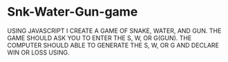 # Snk-Water-Gun-game
USING JAVASCRIPT I CREATE A GAME OF SNAKE, WATER, AND GUN. THE GAME SHOULD ASK YOU TO ENTER THE S, W, OR G(GUN). THE COMPUTER SHOULD ABLE TO GENERATE THE S, W, OR G AND DECLARE WIN OR LOSS USING. 
